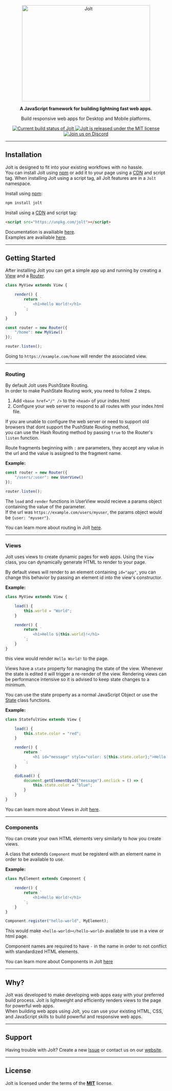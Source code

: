 <div align="center">
    <img src="https://outwalk-studios.github.io/jolt/resources/jolt-logo.svg" alt="Jolt" width="400px" height="300px" />
</div>

<div align="center">
    <p><strong>A JavaScript framework for building lightning fast web apps.</strong></p>
    <p>Build responsive web apps for Desktop and Mobile platforms.</p>
    <a href="#">
        <img src="https://github.com/outwalk-studios/jolt/workflows/build/badge.svg" alt="Current build status of Jolt">
    </a>
    <a href="https://github.com/outwalk-studios/jolt/blob/master/LICENSE">
        <img src="https://img.shields.io/badge/license-MIT-blue.svg" alt="Jolt is released under the MIT license">
    </a>
    <a href="https://discord.gg/2wDcVGg">
        <img src="https://img.shields.io/badge/chat-on%20discord-7289da.svg" alt="Join us on Discord">
    </a>
</div>

---

## Installation
Jolt is designed to fit into your existing workflows with no hassle. </br>
You can install Jolt using [npm](https://www.npmjs.com/package/jolt) or add it to your page using a [CDN](https://unpkg.com/jolt) and script tag.
When installing Jolt using a script tag, all Jolt features are in a `Jolt` namespace.

Install using [npm](https://www.npmjs.com/package/jolt):
```bash
npm install jolt
```

Install using a [CDN](https://unpkg.com/jolt) and script tag:
```html
<script src="https://unpkg.com/jolt"></script>
```

Documentation is availiable [here](https://outwalk-studios.github.io/jolt/). </br>
Examples are availiable [here](https://github.com/outwalk-studios/jolt/tree/master/examples).

---

## Getting Started

After installing Jolt you can get a simple app up and running by creating a [View](https://outwalk-studios.github.io/jolt/View.html) and a [Router](https://outwalk-studios.github.io/jolt/Router.html).

```js
class MyView extends View {

    render() {
        return `
            <h1>Hello World!</h1>
        `;
    }
}

const router = new Router({
    "/home": new MyView()
});

router.listen();
```

Going to `https://example.com/home` will render the associated view.

---

### Routing

By default Jolt uses PushState Routing. </br>
In order to make PushState Routing work, you need to follow 2 steps.

1. Add `<base href="/" />` to the `<head>` of your index.html
2. Configure your web server to respond to all routes with your index.html file.

If you are unable to configure the web server or need to support old browsers that dont support the PushState Routing method, </br>
you can use the Hash Routing method by passing `true` to the Router's `listen` function.


Route fragments beginning with `:` are parameters, they accept any value in the url and the value is assigned to the fragment name.

**Example:**
```js
const router = new Router({
    "/users/:user": new UserView()
});

router.listen();
```

The `load` and `render` functions in UserView would recieve a params object containing the value of the parameter. </br>
If the url was `https://example.com/users/myuser`, the params object would be `{user: "myuser"}`.


You can learn more about routing in Jolt [here](https://outwalk-studios.github.io/jolt/Router.html).

---

### Views

Jolt uses views to create dynamic pages for web apps.
Using the `View` class, you can dynamically generate HTML to render to your page.

By default views will render to an element containing `id="app"`, you can change this behavior by passing an element id into the view's constructor.

**Example:**
```js
class MyView extends View {

    load() {
        this.world = "World";
    }

    render() {
        return `
            <h1>Hello ${this.world}!</h1>
        `;
    }
}
```

this view would render `Hello World!` to the page.

Views have a `state` property for managing the state of the view. Whenever the state is edited it will trigger a re-render of the view.
Rendering views can be performance intensive so it is advised to keep state changes to a minimum.

You can use the state property as a normal JavaScript Object or use the [State](https://outwalk-studios.github.io/jolt/State.html) class functions.

**Example:**
```js
class StatefulView extends View {

    load() {
        this.state.color = "red";
    }

    render() {
        return `
            <h1 id="message" style="color: ${this.state.color};">Hello World</h1>
        `;
    }

    didLoad() {
        document.getElementById("message").onclick = () => {
            this.state.color = "blue";
        }
    }
}
```

You can learn more about Views in Jolt [here](https://outwalk-studios.github.io/jolt/View.html).

---

### Components

You can create your own HTML elements very similarly to how you create views.

A class that extends `Component` must be registerd with an element name in order to be available to use.

**Example:**
```js
class MyElement extends Component {

    render() {
        return `
            <h1>Hello World!</h1>
        `;
    }
}

Component.register("hello-world", MyElement);
```

This would make `<hello-world></hello-world>` available to use in a view or html page.

Component names are required to have `-` in the name in order to not conflict with standardized HTML elements.

You can learn more about Components in Jolt [here](https://outwalk-studios.github.io/jolt/Component.html)

---

## Why?

Jolt was developed to make developing web apps easy with your preferred build process. Jolt is lightweight and efficiently renders views to the page for powerful web apps. </br>
When building web apps using Jolt, you can use your existing HTML, CSS, and JavaScript skills to build powerful and responsive web apps.

---

## Support
Having trouble with Jolt? Create a new [Issue](https://github.com/outwalk-studios/jolt/issues) or contact us on our [website](https://www.outwalkstudios.com/contact).

---

## License
Jolt is licensed under the terms of the [**MIT**](https://github.com/outwalk-studios/jolt/blob/master/LICENSE) license.

